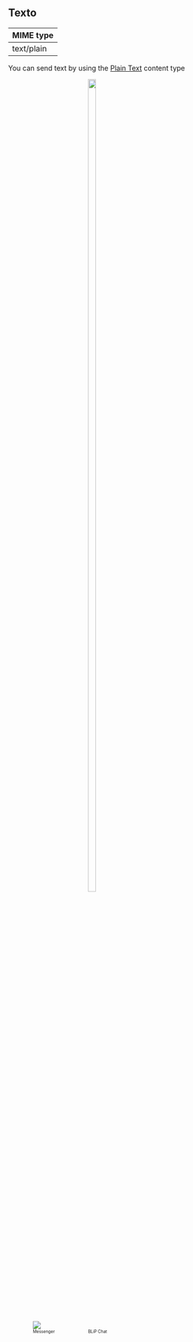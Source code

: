 ## Texto
| MIME type                |
|--------------------------|
| text/plain               |

You can send text by using the [Plain Text](http://boyce.local:4567/#text) content type

<div style="margin-left:10px;">
<div style="display: inline-block; width:30%">
<figure style="margin-right: 25px;">
    <span>
        <img src="https://uploaddeimagens.com.br/images/001/145/313/original/PlainText%28Pt%29.png"></img>
    </span>
    <figcaption style="font-size:0.6em">Messenger</figcaption>
</figure>
</div>
<div style="display: inline-block">
<figure style="margin: 0">
    <span>
        <img src="//i.imgur.com/2v65Nbk.png" width="65%"></img>
    </span>
    <figcaption style="font-size:0.6em">BLiP Chat</figcaption>
</figure>
</div>
</div>
